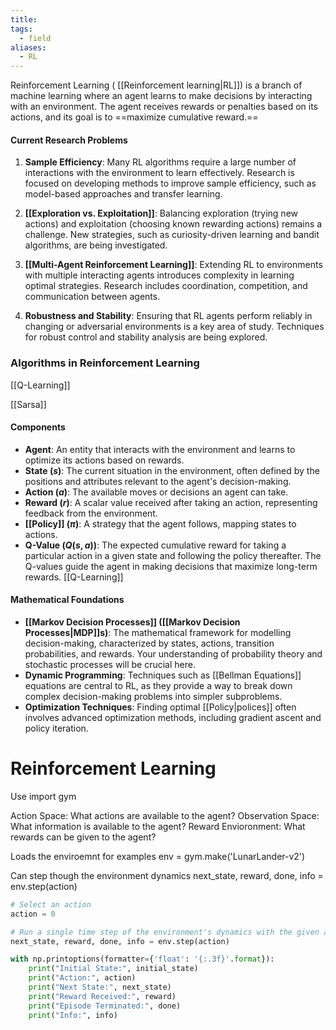 ```yaml
---
title: 
tags:
  - field
aliases:
  - RL
---
```

Reinforcement Learning ( [[Reinforcement learning|RL]]) is a branch of machine learning where an agent learns to make decisions by interacting with an environment. The agent receives rewards or penalties based on its actions, and its goal is to ==maximize cumulative reward.==
#### Current Research Problems

1. **Sample Efficiency**: Many RL algorithms require a large number of interactions with the environment to learn effectively. Research is focused on developing methods to improve sample efficiency, such as model-based approaches and transfer learning.
    
2. **[[Exploration vs. Exploitation]]**: Balancing exploration (trying new actions) and exploitation (choosing known rewarding actions) remains a challenge. New strategies, such as curiosity-driven learning and bandit algorithms, are being investigated.
    
3. **[[Multi-Agent Reinforcement Learning]]**: Extending RL to environments with multiple interacting agents introduces complexity in learning optimal strategies. Research includes coordination, competition, and communication between agents.
    
4. **Robustness and Stability**: Ensuring that RL agents perform reliably in changing or adversarial environments is a key area of study. Techniques for robust control and stability analysis are being explored.

### Algorithms in Reinforcement Learning

[[Q-Learning]]

[[Sarsa]]
#### Components

- **Agent**: An entity that interacts with the environment and learns to optimize its actions based on rewards.
- **State ($s$)**: The current situation in the environment, often defined by the positions and attributes relevant to the agent's decision-making.
- **Action ($a$)**: The available moves or decisions an agent can take.
- **Reward ($r$)**: A scalar value received after taking an action, representing feedback from the environment.
- **[[Policy]] ($\pi$)**: A strategy that the agent follows, mapping states to actions.
- **Q-Value ($Q(s, a)$)**: The expected cumulative reward for taking a particular action in a given state and following the policy thereafter. The Q-values guide the agent in making decisions that maximize long-term rewards. [[Q-Learning]]
#### Mathematical Foundations

- **[[Markov Decision Processes]] ([[Markov Decision Processes|MDP]]s)**: The mathematical framework for modelling decision-making, characterized by states, actions, transition probabilities, and rewards. Your understanding of probability theory and stochastic processes will be crucial here.
- **Dynamic Programming**: Techniques such as [[Bellman Equations]] equations are central to RL, as they provide a way to break down complex decision-making problems into simpler subproblems.
- **Optimization Techniques**: Finding optimal [[Policy|polices]] often involves advanced optimization methods, including gradient ascent and policy iteration.

# Reinforcement Learning

Use import gym

Action Space: What actions are available to the agent?
Observation Space: What information is available to the agent?
Reward Envioronment: What rewards can be given to the agent?

Loads the enviroemnt for examples
env = gym.make('LunarLander-v2')

Can step though the environment dynamics
next_state, reward, done, info = env.step(action)

```python
# Select an action
action = 0

# Run a single time step of the environment's dynamics with the given action.
next_state, reward, done, info = env.step(action)

with np.printoptions(formatter={'float': '{:.3f}'.format}):
    print("Initial State:", initial_state)
    print("Action:", action)
    print("Next State:", next_state)
    print("Reward Received:", reward)
    print("Episode Terminated:", done)
    print("Info:", info)
```